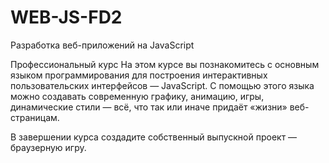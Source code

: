 # WEB-JS-FD2
Разработка веб-приложений на JavaScript

Профессиональный курс
На этом курсе вы познакомитесь с основным языком программирования для построения интерактивных пользовательских интерфейсов — JavaScript. С помощью этого языка можно создавать современную графику, анимацию, игры, динамические стили — всё, что так или иначе придаёт «жизни» веб-страницам.

В завершении курса создадите собственный выпускной проект — браузерную игру.
